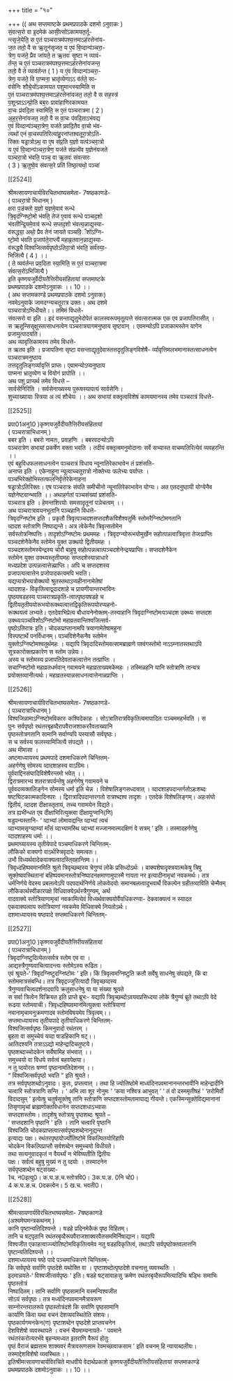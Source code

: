 +++
title = "१०"

+++
(( अथ सप्तमाष्टके प्रथमप्रपाठके दशमो ऽनुवाकः )  
सं॒वत्स॒रो वा इ॒दमेक॑ आसी॒त्सो॑ऽकामयत॒र्तू-  
न्त्सृजे॒येति॒ स ए॒तं पञ्चरात्रम॑पश्य॒त्तमाऽह॑रत्तेना॑य-  
ज॒त ततो॒ वै स ऋ॒तून॑सृजत॒ य ए॒वं वि॒व्दान्प॑ञ्चरा॒-  
त्रेण॒ यज॑ते॒ प्रैव जा॑यते॒ त ऋ॒तवः॑ सृ॒ष्टा न व्यावं-  
र्तन्त॒ च ए॒तं पञ्चरात्रम॑पश्य॒त्तमाऽह॑रत्तेना॑यजन्त॒  
ततो॒ वै ते व्याव॑र्तन्त ( 1 ) य एं॒व विव्दान्प॑ञ्चरा॒-  
त्रेण॒ यज॑ते॒ वि पा॒प्मना॒ भ्रातृ॑व्येणाऽऽ व॑र्तते॒ सा-  
व॑सेनिः शौचे॒यो॑ऽकामयत पशुमान्त्स्यामिति स  
ए॒तं पञ्चरात्रम॑पश्य॒त्तमाऽह॑रत्तेना॑यजत॒ ततो॒ वै स सह॒स्त्र॑  
प॒शून्प्राऽऽन्प्रो॒ति बब॒रः प्रावा॑हाणिरकामयत  
वा॒चः प्र॑वदि॒ता स्यामिति॒ स ए॒तं पञ्चरात्रमा ( 2 )  
अ॒ह॒र॒त्तेना॑यजत॒ ततो॒ वै स वा॒चः प॑वदि॒ताऽभ॑वद्य  
ए॒वं विव्दान्प॑ञ्चरा॒त्रेण॒ यज॑ते प्रवदि॒तैव वा॒चो भ॑व-  
त्यथो॑ एनं वा॒चस्पतिरित्या॑हु॒रना॑प्तश्वतूरा॒त्रोऽति-  
रिक्तः षड्रात्रोऽथ॒ वा ए॒ष संप्र॒ति य॒ज्ञो यत्प॑ञ्चरा॒त्रो  
य ए॒वं वि॒व्दान्प॑ञ्चरा॒त्रेण॒ यज॑ते संप्रत्ये॑व य॒ज्ञेन॑यजते  
पञ्चरा॒त्रो भ॑वति॒ पञ्च॒ वा ऋ॒तवः॑ संवत्सरः  
( 3 ) ऋ॒तुष्वे॒व संवत्स॒रे प्रति॑ तिष्ठ॒त्यथो॒ पञ्चा॑

[[2524]]

श्रीमत्सायणाचार्यविरचितभाष्यसमेता- 7षष्ठकाणडे-  
( पञ्चरा॒त्रो भिधानम् )  
क्षरा प॒ङ॑क्तो य॒ज्ञो य॒ज्ञमे॒वाव॑ रून्धे  
त्रि॒वृद॑ग्निष्टो॒मो भ॑वति॒ तेज॑ ए॒वाव॑ रून्धे पञ्चद॒शो  
भ॑वतीन्द्रि॒यमे॒वाव॑ रून्धे सप्तद॒शो भ॑वत्य॒न्नाद्य॒स्या-  
व॑रूद्ध्या॒ अथो॒ प्रैव तेन॑ जायते पञ्चवि॒ँशो॑ऽग्नि-  
ष्टो॒मो भ॑वति प्र॒जाप॑ते॒राप्त्यै॑ महाव्र॒तवान॒न्नाद्य॒स्या-  
व॑रूद्ध्यै विश्वजित्सर्व॑पृष्ठोऽतिरा॒त्रो भ॑वति॒ सर्व॑स्या॒-  
भिजि॑त्यै ( 4 ) ।।  
( ते व्यव॑र्तन्त प्रव॒दिता स्या॒मिति॒ स ए॒तं पञ्चरा॒त्रमा  
सं॑वत्स॒रो॑ऽभिजि॑त्यै )  
इति कृष्णयजुर्वेदीयतैत्तिरीयसंहितायां सप्तमाष्टके  
प्रथमप्रपाठके दशमोऽनुवाकः ।। 10 ।।  
( अथ सप्तमकाण्डे प्रथमप्रपाठके दशमो ऽनुवाकः)  
नवमेऽनुवाके जामदग्न्यचतूरात्र उक्तः। अथ दशमे  
पञ्चरात्रोऽभिधीयते।। तमिमं विधत्ते-  
संवत्सरो वा इति । इदं वसन्ताद्यृतुभेदोपेतं कालस्वरूपमृतूत्पत्ते संवत्सरात्मक एक एव प्रजापतिरासीत् ।  
स ऋतून्सिसृक्षुस्तत्साधनत्वेन पञ्चरात्रयागमनुष्ठाय सृष्टवान् । एवमन्योऽपि प्रजाकामस्तेन यागेन प्रजामुत्पादयति।  
अथ व्यावृत्तिकामस्य तमेव विधत्ते-  
त ऋतव इति । प्रजापतिना सृष्टा वसन्ताद्यृतुदेवास्तत्तदृतुलिङ्गविशेषै- र्व्यावृत्तिमलभमानास्तत्साधनत्वेन पञ्चरात्रमनुष्ठाय  
तत्तदृतुलिङ्गर्व्यावृत्तिं प्राप्तः। एवामन्योऽप्यनुष्ठाय  
पाप्मना भ्रातृव्येण च वियोगं प्रापोति ।।  
अथ पशु प्राप्यर्थ तमेव विधत्ते –  
सार्वसेनिरिति । सर्वसेनाख्यस्य पुरूषस्यापत्यं सार्वसेनिः।  
शुच्याख्यायाः स्त्रिया अ त्यं शौचेयः ।। अथ सभायां वक्तृत्वविशेषं कामयमानस्य तमेव पञ्चरात्रं विधत्ते-

[[2525]]

प्रपा01अनु10 )कृष्णयजुर्वेदीयतैत्तिरीयसंहितायां  
( पञ्चरात्राभिधानम् )  
बबर इति । बबरो नामतः, प्रवाहणिः । बबरवदन्योऽपि  
पञ्चरात्रेण सभायां प्रकर्षेण वक्ता भवति । तदीयं वक्तृत्वमनुमोदानाः सर्वे सभ्यास्त वाचम्पतिरित्येवं व्यवहरन्ति ।।  
एवं बहुविधफलसाधनत्वेन पञ्चरात्रं विधाय न्यूनातिरेकाभावेन तं प्रशंसति-  
अनाप्त इति । एकेनाहूना न्यूत्वाच्चतूरात्रो नोक्तेभ्यः फलेभ्यः पर्याप्तः । पञ्चभिरेक्होभिस्तत्फलनिर्वृत्तेरेकेनाहना  
षड्रात्रोऽतिरिक्तः। एष पञ्चरात्रः संपति समीचीनो न्यूनातिरेकाभावेन योग्यः। अत एतदनुष्ठायी योग्येनैव  
यज्ञेनेष्टवान्भवति ।। अथाहर्गतां पञ्चसंख्यां प्रशंसति-  
पञ्चरात्र इति । हेमन्तशिरयोः समसादृतूनां पञेचत्वम् ।।  
अथ पञ्चरात्रावयनभूतानि पञ्चहानि विधत्ते-  
त्रिवृदग्निष्टोम इति । प्रकृतौ त्रिवृत्पञ्चदशसप्तदशैकविशैश्वतुर्मिः स्तोमरैग्निष्टोमगतानि  
व्दादश स्तोत्राणि निष्पाद्यन्ते। अत्र त्वेकेनैव त्रिवृत्सतोमेन  
सर्वस्तोत्रनिष्पत्तिः। तादृशोऽग्निष्टोमः प्रथममहः । त्रिवृदग्न्योरूभयोमुर्खेन सहोत्पन्नत्वात्रिवृत्ता तेजःप्राप्तिः  
पञ्चदशेनैकेनैव स्तोमेन युक्त उक्थयो द्वितीयमहः ।  
पञ्चदशस्तोमस्येन्द्रस्य चोरौ बाहुषु सहोत्पन्नत्वात्पञ्चदशेनेन्द्रयप्राप्तिः। सप्तदशेनैकेन  
स्तोमेन युक्त उक्थ्यस्तृतीयमहः सप्तदशेस्यान्नाधारे  
मध्यप्रदेश उत्पन्नत्वात्तेन्न्प्राप्तिः। अपि च सप्तदशस्य  
प्रजापत्यत्वात्तेन प्रजोपादकत्वमपि भवति।  
यद्यप्यत्रोभयत्रोक्थयो श्रुतस्तथाऽप्यहीनानामेतेषां  
व्दादशाह- विकृतित्वाद्व्दादशाहे च प्रायणीयान्तरभाविनः  
पृष्ठयषडहस्य पञ्चरात्रप्रकृति-त्वात्पृष्ठयषडहे च  
द्वितीयतृतीययोरूभयोरूक्थ्पत्वात्तद्विकृतिरूपयोरप्यहनो-  
रूक्थयत्वं लभ्यते। एतदेवाभिप्रेत्य बौधायनेनोक्तम्-तस्याहानि त्रिवृदाग्निष्टोमःपञ्चदश उक्थ्यः सप्तदश  
उक्थ्यःपञ्चविशोऽग्निष्टोमो महाव्रतवान्तिश्वजित्सर्व-  
पृष्ठोऽतिरात्रः इति। चोदकप्राप्तानामपि त्रयाणामेतेषामहूना  
विस्पष्टार्थे पनर्विधानम्। पञ्चविशेनैकनैव स्तोमेन  
युक्तोऽग्निष्टोमश्वतुर्थमहः । यद्यापि त्रिवृदादिस्तोमवत्सामब्राह्मणे पश्वंगस्तोमो नाऽऽम्नातस्तथाऽपि सूत्रकारोक्तप्रकारेण स स्तोम उन्नेयः।  
अस्य च स्तोमस्य प्रजापतिदेवताकत्वात्तेन तत्प्राप्तिः ।  
सचाग्निष्टोमो महाव्रतधर्मवान् गवामयने महाव्रताख्यमकेमहः । तस्मिन्नहनि यानि स्तोत्राणि तान्यत्र प्रयोक्तव्यानीत्यर्थः। महाव्रतस्यान्नसाधनत्वात्तेनान्नप्राप्तिः ।

[[2526]]

श्रीमत्सायणाचार्यविरचितभाष्यसमेता- 7षष्ठकाणडे-  
( पञ्चरात्राभिधानम् )  
विश्वजिन्नामाऽग्निष्टोमविकारः कश्विदेकाहः । सोऽत्रातिरात्रविकृतित्वमापादितः पञ्चममहर्भवति । स  
पुनः सर्वपृष्ठो रथंतरबृहव्दैरापवैराजशाकररैवताख्यानि  
पृष्ठस्तोत्रगतानि सामानि सर्वाण्यपि यस्यासौ सर्वपृष्ठः।  
स च सर्वस्य फलस्यामिजित्यै संपद्यते ।।  
अथ मीमासा ।  
अष्टमाध्यायस्य प्रथमपादे दशमाधिकरणे चिन्तितम्-  
अहर्गणेषु सोमस्य व्दादशाहस्य वाऽग्रिमः।  
पूर्ववाद्दिनसंघादिविशेषैरन्तमो भवेत् ।।  
द्विरात्रमारभ्य शतरात्रपर्यन्तेषु अहर्गणेषु गवामयने च  
पूर्ववदव्यक्तलिङ्गेन सोमस्य धर्मा इति चेन्न । विशेषालिङ्गसध्दावात् । व्दादशाहपदान्तर्गतोऽहःशब्दः  
षष्टघिटकात्मकादिनपरः । द्विरात्रादिपदान्तरगतो रात्रश्ब्दश्व तादृशः । एतदेकं विशेषलिङ्गम्। अहःसंघो द्वितीयं, व्दादश दीक्षास्तृतायं, तच्च गवामयेन विद्यते।  
तत्र ह्यभीन्धत एव दीक्षाभिरित्युक्त्वा दीक्षायुग्मानि(णि)  
षडुपन्यस्तानि- ‘ व्दाभ्यां लोमावद्यन्ति व्दाभ्यां त्वचं  
व्दाभ्यामसृग्व्दाम्यां माँसं व्दाभ्यामस्थि व्दाभ्यां मज्जानमात्मदक्षिणं वे सत्रम् ’ इति । तस्मादहर्गणेषु  
व्दादशाहस्य धर्माः ।।  
प्रथमाघ्यायस्य तृतीयेपादे पञ्चमाधिकरणे चिन्तितम्-  
लौकिको वाक्यगो वाऽर्थस्त्रिवृदादेः समत्वतः।  
उभौ विध्यर्थवादेकवाक्यत्वादस्ति्वहान्तिमः।।  
त्रिवृध्दहिष्पवमानमिति श्रुतो त्रिवृच्छब्दस्य त्रेगुण्यं लोके प्रसिध्दोऽर्थः । वाक्यशेषादृक्त्रयात्मकेषु त्रिषु सूक्तेष्ववस्थितानां बहिष्पवमानस्तोत्रनिष्पादनक्षमाणामुपास्मै गायता नर इत्यादीनामृचां नवकमर्थः। तत्र धर्मनिर्णये वेदस्य प्रबलत्वेऽपि पदपदार्थनिर्णये लोकवेदयोः समानबलत्वादुभवार्थै विकल्पेन ग्रहीतव्याविति चेन्मैवम्  
लौकिकार्थस्वीकारपक्षे विधिवाक्येऽर्थस्त्रैगुण्यम्, अर्थ  
वादवाक्ये स्तोत्रियाणामृचां नवकामित्येवं विध्यर्थवाक्ययोर्वैयधिकरण्या- देकवाक्यत्वं न स्यादत  
एकवाक्यत्वाय स्तोत्रियाणां नवकमेव विधिवाक्ये नियतोऽर्थः।  
दशमाध्यायस्य षष्ठपादे सप्तमाधिकरणे चिन्तितम्-

[[2527]]

प्रपा01अनु10 )कृष्णयजुर्वेदीयतैत्तिरीयसंहितायां  
( पञ्चरात्राभिधानम् )  
त्रिवृदाग्निष्टुदित्येतत्सर्वत्र स्तोम एव वा ।  
आद्यस्त्रैगुण्यवाचित्वादन्त्यः स्तोमेऽस्य रूढितः।  
एवं श्रूयते-‘ त्रिवृदग्निष्टुदग्निष्टोमः ’ इति। किं त्रिवृत्वमग्निष्टुति क्रतौ सर्वेषु साधनेषु संपद्यते, किं वा स्तोममात्रसंबन्धि। तत्र त्रिवृद्रज्जुरित्यादौ त्रिवृच्छव्दस्य  
त्रैगुण्यवाचित्वदर्शनादवापि क्रतुसाधनेषु या या संख्या श्रूयते  
स सर्वा त्रित्वेन विक्रियत इति प्राप्ते ब्रूभः- यद्यापि त्रिवृच्छब्दोऽवयवप्रसिध्दया लोके त्रैगुण्यं ब्रूते तथाऽपि वेदे  
रूढया स्तोमवाची। त्रिवृध्दहिष्पवमान॑मित्युक्त्वा स्तोत्रियाणां  
नवानामृचामनुक्रमणादव स्तोमविषयमेव त्रिवृत्वम्।।  
सप्तमाध्यायस्य तृतीयपादे तृतीयाधिकरणे चिन्तितम्-  
विश्वजित्सर्वपृष्ठः किमनुवादो रथंतरम् ।  
बृहता वा समुच्चेयं यव्दा षाडहिकानि षट्।।  
आतिदश्यनि तत्राऽऽद्यो माहेन्द्रादिचतुष्टये।  
पृष्ठशब्दाच्चोदकेन सर्वेषामिह संभवात् ।।  
समुच्चयो वा विधये सर्वत्वं बहवपेक्षया।  
न तु व्दयोरतः षण्णां पृष्ठानामतिदेशनम् ।।  
“ विश्वजित्सर्वपृष्ठो भवति ” इति श्रुयते।  
तत्र सर्वपृष्ठशब्दोऽनुवादः। कुतः, प्रप्तत्वात् । तथा हि ज्योतिष्ठोमे माध्यंदिनपवमानानन्तरभावीनि माहेन्द्रादीनि  
चत्वारि स्तोत्रत्राणि सन्ति । ‘ अभि त्वा शूर नोनुमः ’ ‘कया नश्वित्र आभुवत् ’ ‘ तं वो दस्ममृतीषहं ’ ‘तरोमिर्वो विदव्दसुम् ’ इत्येत्षु चतुर्षसूक्तेषु तानि स्तोत्राणि सप्तदशस्तोमतामापाद्य गीयन्ते। एकस्मिन्सूक्तेविद्यमानानां  
तिसृणामृचां ब्राह्मणोक्तविधानेन सप्तदशधाऽभ्यासः  
सप्तदशस्तोमः। तादृशेषु स्तोत्राषु पृष्ठशब्दः श्रूयते –  
‘ सप्तदशानि पृष्ठानि ’ इति । तानि चत्वारि पृष्ठानि  
विश्वजिति चोदकप्राप्तत्वात्सर्वपृष्ठशब्देनानूद्यन्त  
इत्याद्यः पक्षः। रथंतरपृष्ठयोर्ज्योतिष्टोमे विकल्पितयोरिहापि  
चोदकेन विकल्पिप्राप्तौ सर्वशब्देन समुच्चयो विधीयते।  
तथा सत्यनुवादकृतं न वैयर्थ्यं न भेविष्यतीति द्वितीयः  
पक्षः। सर्वत्वं बहुषु मुख्यं न तु व्दयोः । तस्मादनेन  
सर्वपृष्ठशब्देन षट्संख्या-  
1च. न0इत्यु0। क.घ.ङ.च.स्तोत्रवि0। 3क.घ.ङ. 0नि चो0।  
4 क.घ.ङ.च. 0दकत्वेन। 5 ख.च. भवती0।

[[2528]]

श्रीमत्सायणार्यविरचितभाष्यसमेता- 7षष्ठकाणडे  
(अश्वमेघमन्त्रकथनम् )  
कानि पृष्टान्यतिदिश्यन्ते । षडहे प्रदिनमेकैकं पृष्ठ विहितम्।  
तानि च षट्पृठानि रथंतरबृव्दैरूपवैराजशाक्वरवैतसममिर्निषाद्यान। यद्यापि  
विश्वजीत एकाहत्वाज्ज्योतिष्टोमविकृतित्वमेव नतु षडहविकृतित्वं, तथाऽपि सर्वपृष्ठोक्तवलात्तनि पृष्टान्यतिदिश्यन्ते ।।  
दशमाध्यायस्य षष्ठे पादे पञ्चमाधिकरणे चिन्तितम्-  
कि सर्वपृष्ठे सर्वाणि पृष्ठदेशे यथोक्ति वा । पृष्टाशब्दोत्पृष्ठदेशे वचनात्तु व्यवस्थतिः ।  
इदमान्नयते-‘ विश्वजीत्सर्वपृष्ठः ’ इति। षडहे षट्सावाहःसु क्रमेण रथंतरबृव्दैरूपमित्यादिभिः षड्भिः समाभिः पृष्ठस्तोत्रं  
निष्पादितम्। तानि सर्वाणि पृष्ठसामानि यस्मन्विश्वजीत  
सोऽयं सर्वपृष्ठः। तत्र मध्यंदिनपवमानमैत्रावरूण  
साम्नोरन्तरालरूपे पृष्ठस्तोत्रंदशे कि सर्वाणि पृष्ठसामानि  
कार्याणि किंवा यथा वचनं देशव्यवस्थितेति संशयः।  
पृष्ठकार्यगमनकेन(ण) पृष्टाशब्देन पृष्ठदेशे प्राप्तवचनेन  
देशविशेषो व्यवस्थापते । वचनं चैवमाम्यनायते- ‘ पवमाने  
रथंतरंकरोत्यरर्भवे बृहन्यमध्यत इतराणि वैरूपं होतुः  
पृष्ठं वैराजं ब्रह्मसाम शाक्यवरं मैत्रावरूणसाम रेवमच्छावाकसाम ’ इति वचनम् हि न्यायाब्दलीयः।  
तस्माद्देशविशेषो व्यवस्थितः।।  
इतिश्रीमत्सायणाचार्यविरचिते माधवीये वेदार्थप्रकाशे कृष्णयजुर्वेदीयतैत्तिरीयसंहितायां सप्तमाकाण्डे  
प्रथमप्रपाठके दशमोऽनुवाकः ।। 10 ।।  
